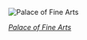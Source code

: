 
![Palace of Fine Arts](https://upload.wikimedia.org/wikipedia/commons/thumb/1/16/Palace_of_Fine_Arts_%2816794p%29.jpg/750px-Palace_of_Fine_Arts_%2816794p%29.jpg)

*[Palace of Fine Arts](https://wikipedia.org/wiki/File:Palace_of_Fine_Arts_(16794p).jpg)*

